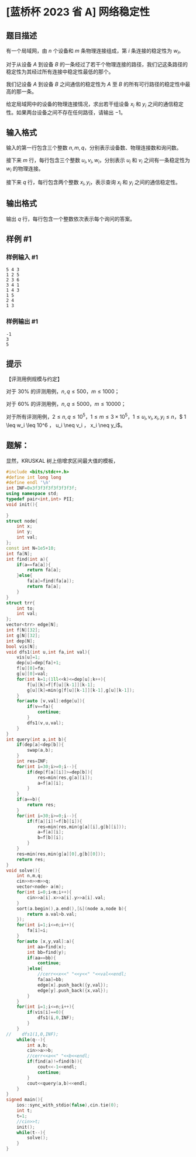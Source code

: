 # [蓝桥杯 2023 省 A] 网络稳定性

## 题目描述

有一个局域网，由 $n$ 个设备和 $m$ 条物理连接组成，第 $i$ 条连接的稳定性为 $w_i$。

对于从设备 $A$ 到设备 $B$ 的一条经过了若干个物理连接的路径，我们记这条路径的稳定性为其经过所有连接中稳定性最低的那个。

我们记设备 $A$ 到设备 $B$ 之间通信的稳定性为 $A$ 至 $B$ 的所有可行路径的稳定性中最高的那一条。

给定局域网中的设备的物理连接情况，求出若干组设备 $x_i$ 和 $y_i$ 之间的通信稳定性。如果两台设备之间不存在任何路径，请输出 $-1$。

## 输入格式

输入的第一行包含三个整数 $n,m,q$，分别表示设备数、物理连接数和询问数。

接下来 $m$ 行，每行包含三个整数 $u_i,v_i,w_i$，分别表示 $u_i$ 和 $v_i$ 之间有一条稳定性为 $w_i$ 的物理连接。

接下来 $q$ 行，每行包含两个整数 $x_i,y_i$，表示查询 $x_i$ 和 $y_i$ 之间的通信稳定性。

## 输出格式

输出 $q$ 行，每行包含一个整数依次表示每个询问的答案。

## 样例 #1

### 样例输入 #1

```
5 4 3
1 2 5
2 3 6
3 4 1
1 4 3
1 5
2 4
1 3
```

### 样例输出 #1

```
-1
3
5
```

## 提示

【评测用例规模与约定】

对于 $30 \%$ 的评测用例，$n,q \leq 500$，$m \leq 1000$；

对于 $60 \%$ 的评测用例，$n,q \leq 5000$，$m \leq 10000$；

对于所有评测用例，$2 \leq n,q \leq 10^5$，$1 \leq m \leq 3 \times 10^5$，$1 \leq u_i,v_i,x_i,y_i \leq n$，$
1 \leq w_i \leq 10^6 $，$ u_i \neq v_i $，$ x_i \neq y_i$。


## 题解：
显然，KRUSKAL 树上倍增求区间最大值的模板，

```cpp
#include <bits/stdc++.h>
#define int long long
#define endl '\n'
int INF=0x3f3f3f3f3f3f3f3f;
using namespace std;
typedef pair<int,int> PII;
void init(){
    
}
struct node{
    int x;
    int y;
    int val;
};
const int N=1e5+10;
int fa[N];
int find(int a){
    if(a==fa[a]){
        return fa[a];
    }else{
        fa[a]=find(fa[a]);
        return fa[a];
    }
}
struct trr{
    int to;
    int val;
};
vector<trr> edge[N];
int f[N][32];
int g[N][32];
int dep[N];
bool vis[N];
void dfs1(int u,int fa,int val){
    vis[u]=1;
    dep[u]=dep[fa]+1;
    f[u][0]=fa;
    g[u][0]=val;
    for(int k=1;(1ll<<k)<=dep[u];k++){
        f[u][k]=f[f[u][k-1]][k-1];
        g[u][k]=min(g[f[u][k-1]][k-1],g[u][k-1]);
    }
    for(auto [v,val]:edge[u]){
        if(v==fa){
            continue;
        }
        dfs1(v,u,val);
    }
}
int query(int a,int b){
    if(dep[a]<dep[b]){
        swap(a,b);
    }
    int res=INF;
    for(int i=30;i>=0;i--){
        if(dep[f[a][i]]>=dep[b]){
            res=min(res,g[a][i]);
            a=f[a][i];
        }
    }
    if(a==b){
        return res;
    }
    for(int i=30;i>=0;i--){
        if(f[a][i]!=f[b][i]){
            res=min(res,min(g[a][i],g[b][i]));
            a=f[a][i];
            b=f[b][i];
        }
    }
    res=min(res,min(g[a][0],g[b][0]));
    return res;
}
void solve(){
    int n,m,q;
    cin>>n>>m>>q;
    vector<node> a(m);
    for(int i=0;i<m;i++){
        cin>>a[i].x>>a[i].y>>a[i].val;
    }
    sort(a.begin(),a.end(),[&](node a,node b){
        return a.val>b.val;
    });
    for(int i=1;i<=n;i++){
        fa[i]=i;
    }
    for(auto [x,y,val]:a){
        int aa=find(x);
        int bb=find(y);
        if(aa==bb){
            continue;
        }else{
            //cerr<<x<<" "<<y<<" "<<val<<endl;
            fa[aa]=bb;
            edge[x].push_back({y,val});
            edge[y].push_back({x,val});
        }
    }
    for(int i=1;i<=n;i++){
        if(vis[i]==0){
            dfs1(i,0,INF);
        }
    }
//    dfs1(1,0,INF);
    while(q--){
        int a,b;
        cin>>a>>b;
        //cerr<<a<<" "<<b<<endl;
        if(find(a)!=find(b)){
            cout<<-1<<endl;
            continue;
        }
        cout<<query(a,b)<<endl;
    }
}
signed main(){
    ios::sync_with_stdio(false),cin.tie(0);
    int t;
    t=1;
    //cin>>t;
    init();
    while(t--){
        solve();
    }
}
```